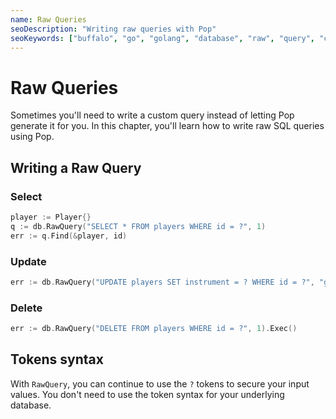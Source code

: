 ```yaml
---
name: Raw Queries
seoDescription: "Writing raw queries with Pop"
seoKeywords: ["buffalo", "go", "golang", "database", "raw", "query", "custom"]
---
```


# Raw Queries

Sometimes you'll need to write a custom query instead of letting Pop generate it for you. In this chapter, you'll learn how to write raw SQL queries using Pop.

## Writing a Raw Query

### Select

```go
player := Player{}
q := db.RawQuery("SELECT * FROM players WHERE id = ?", 1)
err := q.Find(&player, id)
```

### Update

```go
err := db.RawQuery("UPDATE players SET instrument = ? WHERE id = ?", "guitar", 1).Exec()
```

### Delete

```go
err := db.RawQuery("DELETE FROM players WHERE id = ?", 1).Exec()
```

## Tokens syntax

With `RawQuery`, you can continue to use the `?` tokens to secure your input values. You don't need to use the token syntax for your underlying database.